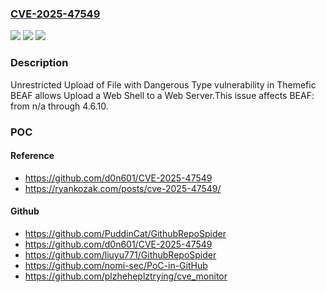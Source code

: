 ### [CVE-2025-47549](https://cve.mitre.org/cgi-bin/cvename.cgi?name=CVE-2025-47549)
![](https://img.shields.io/static/v1?label=Product&message=BEAF&color=blue)
![](https://img.shields.io/static/v1?label=Version&message=n%2Fa%20&color=brightgreen)
![](https://img.shields.io/static/v1?label=Vulnerability&message=CWE-434%20Unrestricted%20Upload%20of%20File%20with%20Dangerous%20Type&color=brightgreen)

### Description

Unrestricted Upload of File with Dangerous Type vulnerability in Themefic BEAF allows Upload a Web Shell to a Web Server.This issue affects BEAF: from n/a through 4.6.10.

### POC

#### Reference
- https://github.com/d0n601/CVE-2025-47549
- https://ryankozak.com/posts/cve-2025-47549/

#### Github
- https://github.com/PuddinCat/GithubRepoSpider
- https://github.com/d0n601/CVE-2025-47549
- https://github.com/liuyu771/GithubRepoSpider
- https://github.com/nomi-sec/PoC-in-GitHub
- https://github.com/plzheheplztrying/cve_monitor


